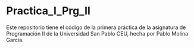# Practica_I_Prg_II

Este repositorio tiene el código de la primera práctica de la asignatura de Programación II de la Universidad San Pablo CEU, hecha por Pablo Molina García.
